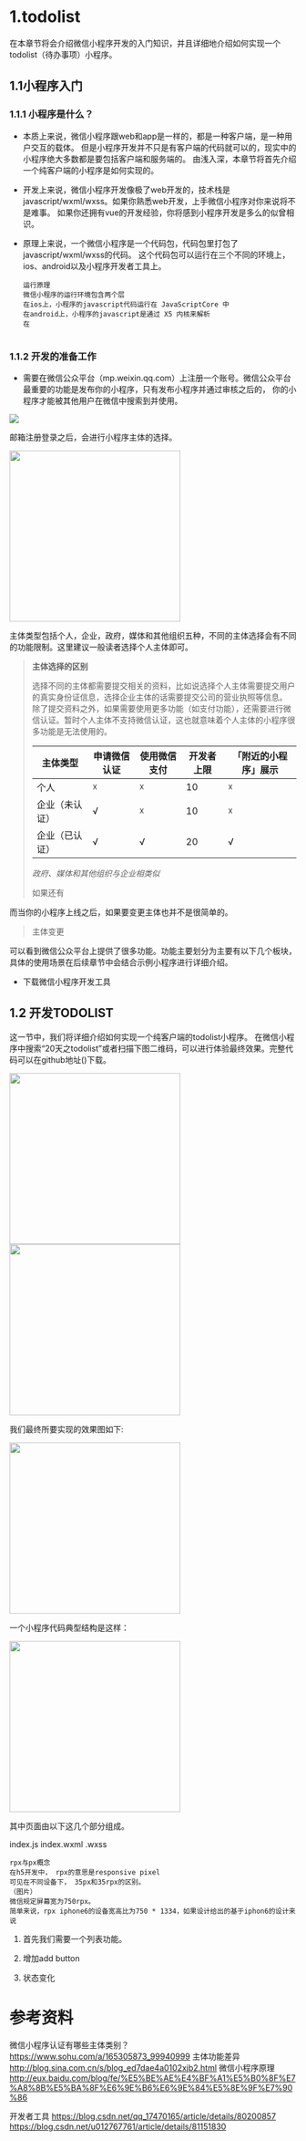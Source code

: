 # 1.todolist

在本章节将会介绍微信小程序开发的入门知识，并且详细地介绍如何实现一个todolist（待办事项）小程序。

## 1.1小程序入门

### 1.1.1 小程序是什么？

   + 本质上来说，微信小程序跟web和app是一样的，都是一种客户端，是一种用户交互的载体。
   但是小程序开发并不只是有客户端的代码就可以的，现实中的小程序绝大多数都是要包括客户端和服务端的。
   由浅入深，本章节将首先介绍一个纯客户端的小程序是如何实现的。
   
   + 开发上来说，微信小程序开发像极了web开发的，技术栈是javascript/wxml/wxss。如果你熟悉web开发，上手微信小程序对你来说将不是难事。
   如果你还拥有vue的开发经验，你将感到小程序开发是多么的似曾相识。
   
   + 原理上来说，一个微信小程序是一个代码包，代码包里打包了javascript/wxml/wxss的代码。
   这个代码包可以运行在三个不同的环境上，ios、android以及小程序开发者工具上。
  
      ```
      运行原理
      微信小程序的运行环境包含两个层
      在ios上，小程序的javascript代码运行在 JavaScriptCore 中
      在android上，小程序的javascript是通过 X5 内核来解析
      在
               
       ```
   
### 1.1.2 开发的准备工作
  
   + 需要在微信公众平台（mp.weixin.qq.com）上注册一个账号。微信公众平台最重要的功能是发布你的小程序，只有发布小程序并通过审核之后的，
   你的小程序才能被其他用户在微信中搜索到并使用。
   
   ![](image/1/mp_weixin.png)
   
   邮箱注册登录之后，会进行小程序主体的选择。
   
   <img src="image/1/mp_select_owner.jpg" width="300">
   
   主体类型包括个人，企业，政府，媒体和其他组织五种，不同的主体选择会有不同的功能限制。这里建议一般读者选择个人主体即可。
   
      
> **主体选择的区别** 
> 
> 
> 选择不同的主体都需要提交相关的资料，比如说选择个人主体需要提交用户的真实身份证信息，选择企业主体的话需要提交公司的营业执照等信息。
> 除了提交资料之外，如果需要使用更多功能（如支付功能），还需要进行微信认证。暂时个人主体不支持微信认证，这也就意味着个人主体的小程序很多功能是无法使用的。
> 
>
> | 主体类型  | 申请微信认证 | 使用微信支付 | 开发者上限 | 「附近的小程序」展示
> | ----- | ----- | ----- | ----- | ----- |
> | 个人  | ☓   |  ☓   | 10   | ☓   |
> | 企业（未认证）  |  √ |   ☓   | 10   | ☓   |
> | 企业（已认证）  |  √ |   √   | 20   | √   |
> 
> _政府、媒体和其他组织与企业相类似_
>            
> 
> 如果还有
   

   而当你的小程序上线之后，如果要变更主体也并不是很简单的。
    
> 主体变更
>
>
>

   可以看到微信公众平台上提供了很多功能。功能主要划分为主要有以下几个板块，具体的使用场景在后续章节中会结合示例小程序进行详细介绍。
   
   + 下载微信小程序开发工具

## 1.2 开发TODOLIST

这一节中，我们将详细介绍如何实现一个纯客户端的todolist小程序。
在微信小程序中搜索“20天之todolist”或者扫描下图二维码，可以进行体验最终效果。完整代码可以在github地址()下载。

<img src="image/1/mp_search.jpg" width="300">


<img src="image/1/qr_code.jpg" width="300">

    
我们最终所要实现的效果图如下:
    
<img src="image/1/demo.jpg" width="300">    
  

一个小程序代码典型结构是这样：

<img src="image/1/code_proto.jpg" width="300">    


其中页面由以下这几个部分组成。

index.js
index.wxml
.wxss 



```
rpx与px概念
在h5开发中， rpx的意思是responsive pixel
可见在不同设备下， 35px和35rpx的区别。
（图片）
微信规定屏幕宽为750rpx。
简单来说，rpx iphone6的设备宽高比为750 * 1334，如果设计给出的基于iphon6的设计来说
```



1. 首先我们需要一个列表功能。

2. 增加add button

3. 状态变化


# 参考资料
微信小程序认证有哪些主体类别？  https://www.sohu.com/a/165305873_99940999
主体功能差异 http://blog.sina.com.cn/s/blog_ed7dae4a0102xjb2.html
微信小程序原理 http://eux.baidu.com/blog/fe/%E5%BE%AE%E4%BF%A1%E5%B0%8F%E7%A8%8B%E5%BA%8F%E6%9E%B6%E6%9E%84%E5%8E%9F%E7%90%86

开发者工具 https://blog.csdn.net/qq_17470165/article/details/80200857
https://blog.csdn.net/u012767761/article/details/81151830
